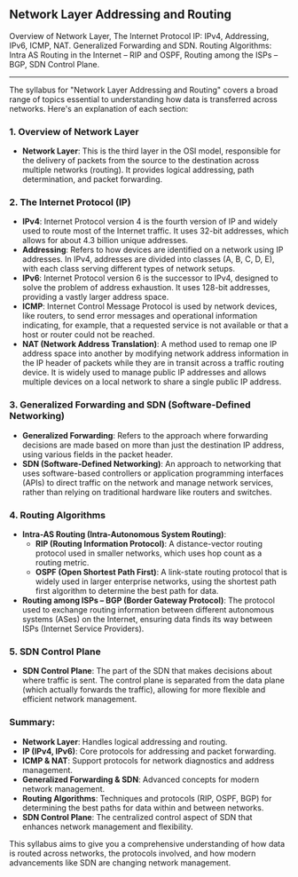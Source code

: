 
## Network Layer Addressing and Routing 
Overview of Network Layer, The Internet Protocol IP: IPv4, Addressing, IPv6, ICMP, NAT. Generalized Forwarding and SDN. Routing Algorithms: Intra AS Routing in the Internet – RIP and OSPF, Routing among the ISPs – BGP, SDN Control Plane.

<hr>

The syllabus for "Network Layer Addressing and Routing" covers a broad range of topics essential to understanding how data is transferred across networks. Here's an explanation of each section:

### 1. **Overview of Network Layer**

- **Network Layer**: This is the third layer in the OSI model, responsible for the delivery of packets from the source to the destination across multiple networks (routing). It provides logical addressing, path determination, and packet forwarding.

### 2. **The Internet Protocol (IP)**

- **IPv4**: Internet Protocol version 4 is the fourth version of IP and widely used to route most of the Internet traffic. It uses 32-bit addresses, which allows for about 4.3 billion unique addresses.
- **Addressing**: Refers to how devices are identified on a network using IP addresses. In IPv4, addresses are divided into classes (A, B, C, D, E), with each class serving different types of network setups.
- **IPv6**: Internet Protocol version 6 is the successor to IPv4, designed to solve the problem of address exhaustion. It uses 128-bit addresses, providing a vastly larger address space.
- **ICMP**: Internet Control Message Protocol is used by network devices, like routers, to send error messages and operational information indicating, for example, that a requested service is not available or that a host or router could not be reached.
- **NAT (Network Address Translation)**: A method used to remap one IP address space into another by modifying network address information in the IP header of packets while they are in transit across a traffic routing device. It is widely used to manage public IP addresses and allows multiple devices on a local network to share a single public IP address.

### 3. **Generalized Forwarding and SDN (Software-Defined Networking)**

- **Generalized Forwarding**: Refers to the approach where forwarding decisions are made based on more than just the destination IP address, using various fields in the packet header.
- **SDN (Software-Defined Networking)**: An approach to networking that uses software-based controllers or application programming interfaces (APIs) to direct traffic on the network and manage network services, rather than relying on traditional hardware like routers and switches.

### 4. **Routing Algorithms**

- **Intra-AS Routing (Intra-Autonomous System Routing)**:
    - **RIP (Routing Information Protocol)**: A distance-vector routing protocol used in smaller networks, which uses hop count as a routing metric.
    - **OSPF (Open Shortest Path First)**: A link-state routing protocol that is widely used in larger enterprise networks, using the shortest path first algorithm to determine the best path for data.
- **Routing among ISPs – BGP (Border Gateway Protocol)**: The protocol used to exchange routing information between different autonomous systems (ASes) on the Internet, ensuring data finds its way between ISPs (Internet Service Providers).

### 5. **SDN Control Plane**

- **SDN Control Plane**: The part of the SDN that makes decisions about where traffic is sent. The control plane is separated from the data plane (which actually forwards the traffic), allowing for more flexible and efficient network management.

### Summary:

- **Network Layer**: Handles logical addressing and routing.
- **IP (IPv4, IPv6)**: Core protocols for addressing and packet forwarding.
- **ICMP & NAT**: Support protocols for network diagnostics and address management.
- **Generalized Forwarding & SDN**: Advanced concepts for modern network management.
- **Routing Algorithms**: Techniques and protocols (RIP, OSPF, BGP) for determining the best paths for data within and between networks.
- **SDN Control Plane**: The centralized control aspect of SDN that enhances network management and flexibility.

This syllabus aims to give you a comprehensive understanding of how data is routed across networks, the protocols involved, and how modern advancements like SDN are changing network management.



